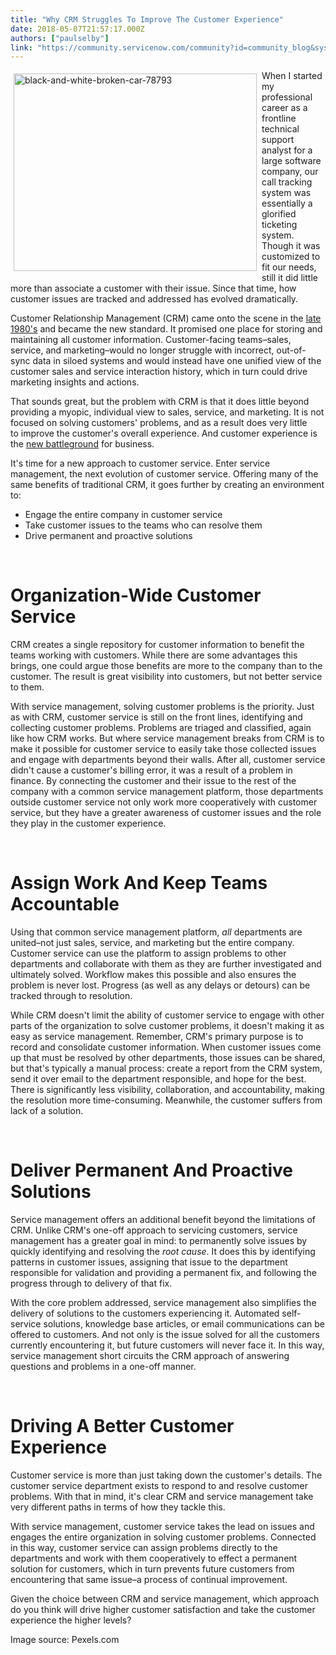 ```yaml
---
title: "Why CRM Struggles To Improve The Customer Experience"
date: 2018-05-07T21:57:17.000Z
authors: ["paulselby"]
link: "https://community.servicenow.com/community?id=community_blog&sys_id=bc6aa073db3d93402b6dfb651f961937"
---
```

<p><img class="alignnone  wp-image-3166" style="padding: 5px;" src="https://insightsincustomerservice.files.wordpress.com/2018/05/black-and-white-broken-car-78793.jpg" alt="black-and-white-broken-car-78793" width="389" height="316" align="left" />When I started my professional career as a frontline technical support analyst for a large software company, our call tracking system was essentially a glorified ticketing system. Though it was customized to fit our needs, still it did little more than associate a customer with their issue. Since that time, how customer issues are tracked and addressed has evolved dramatically.</p>
<p>Customer Relationship Management (CRM) came onto the scene in the <a href="http://www.destinationcrm.com/Articles/Columns-Departments/Reality-Check/CRM-The-Past-and-the-Future-42412.aspx" target="_blank" rel="nofollow">late 1980&#39;s</a> and became the new standard. It promised one place for storing and maintaining all customer information. Customer-facing teams–sales, service, and marketing–would no longer struggle with incorrect, out-of-sync data in siloed systems and would instead have one unified view of the customer sales and service interaction history, which in turn could drive marketing insights and actions.</p>
<p>That sounds great, but the problem with CRM is that it does little beyond providing a myopic, individual view to sales, service, and marketing. It is not focused on solving customers&#39; problems, and as a result does very little to improve the customer&#39;s overall experience. And customer experience is the <a href="https://www.forbes.com/sites/joshlinkner/2014/07/24/customer-experience-is-the-new-battleground/" target="_blank" rel="nofollow">new battleground</a> for business.</p>
<p>It&#39;s time for a new approach to customer service. Enter service management, the next evolution of customer service. Offering many of the same benefits of traditional CRM, it goes further by creating an environment to:</p>
<ul><li>Engage the entire company in customer service</li><li>Take customer issues to the teams who can resolve them</li><li>Drive permanent and proactive solutions</li></ul>
<p> </p>
<h1>Organization-Wide Customer Service</h1>
<p>CRM creates a single repository for customer information to benefit the teams working with customers. While there are some advantages this brings, one could argue those benefits are more to the company than to the customer. The result is great visibility into customers, but not better service to them.</p>
<p>With service management, solving customer problems is the priority. Just as with CRM, customer service is still on the front lines, identifying and collecting customer problems. Problems are triaged and classified, again like how CRM works. But where service management breaks from CRM is to make it possible for customer service to easily take those collected issues and engage with departments beyond their walls. After all, customer service didn&#39;t cause a customer&#39;s billing error, it was a result of a problem in finance. By connecting the customer and their issue to the rest of the company with a common service management platform, those departments outside customer service not only work more cooperatively with customer service, but they have a greater awareness of customer issues and the role they play in the customer experience.</p>
<p> </p>
<h1>Assign Work And Keep Teams Accountable</h1>
<p>Using that common service management platform, <em>all</em> departments are united–not just sales, service, and marketing but the entire company. Customer service can use the platform to assign problems to other departments and collaborate with them as they are further investigated and ultimately solved. Workflow makes this possible and also ensures the problem is never lost. Progress (as well as any delays or detours) can be tracked through to resolution.</p>
<p>While CRM doesn&#39;t limit the ability of customer service to engage with other parts of the organization to solve customer problems, it doesn&#39;t making it as easy as service management. Remember, CRM&#39;s primary purpose is to record and consolidate customer information. When customer issues come up that must be resolved by other departments, those issues can be shared, but that&#39;s typically a manual process: create a report from the CRM system, send it over email to the department responsible, and hope for the best. There is significantly less visibility, collaboration, and accountability, making the resolution more time-consuming. Meanwhile, the customer suffers from lack of a solution.</p>
<p> </p>
<h1>Deliver Permanent And Proactive Solutions</h1>
<p>Service management offers an additional benefit beyond the limitations of CRM. Unlike CRM&#39;s one-off approach to servicing customers, service management has a greater goal in mind: to permanently solve issues by quickly identifying and resolving the <em>root cause</em>. It does this by identifying patterns in customer issues, assigning that issue to the department responsible for validation and providing a permanent fix, and following the progress through to delivery of that fix.</p>
<p>With the core problem addressed, service management also simplifies the delivery of solutions to the customers experiencing it. Automated self-service solutions, knowledge base articles, or email communications can be offered to customers. And not only is the issue solved for all the customers currently encountering it, but future customers will never face it. In this way, service management short circuits the CRM approach of answering questions and problems in a one-off manner.</p>
<p> </p>
<h1>Driving A Better Customer Experience</h1>
<p>Customer service is more than just taking down the customer&#39;s details. The customer service department exists to respond to and resolve customer problems. With that in mind, it&#39;s clear CRM and service management take very different paths in terms of how they tackle this.</p>
<p>With service management, customer service takes the lead on issues and engages the entire organization in solving customer problems. Connected in this way, customer service can assign problems directly to the departments and work with them cooperatively to effect a permanent solution for customers, which in turn prevents future customers from encountering that same issue–a process of continual improvement.</p>
<p>Given the choice between CRM and service management, which approach do you think will drive higher customer satisfaction and take the customer experience the higher levels?</p>
<p>Image source: Pexels.com</p>